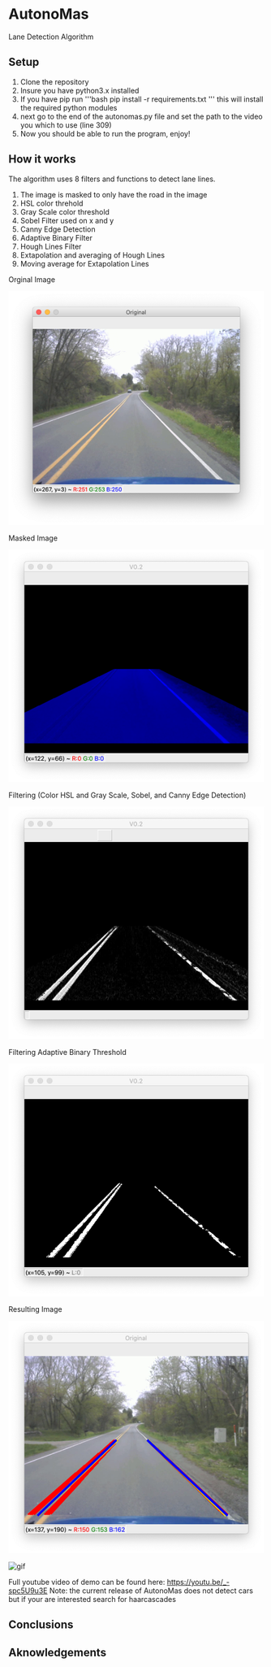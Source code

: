 # AutonoMas
 Lane Detection Algorithm
 
## Setup
1. Clone the repository
2. Insure you have python3.x installed
3. If you have pip run '''bash
pip install -r requirements.txt 
'''
this will install the required python modules
4. next go to the end of the autonomas.py file and set the path to the video you which to use (line 309)
5. Now you should be able to run the program, enjoy!
 
## How it works
The algorithm uses 8 filters and functions to detect lane lines.
1. The image is masked to only have the road in the image
2. HSL color threhold
3. Gray Scale color threshold
4. Sobel Filter used on x and y
5. Canny Edge Detection
6. Adaptive Binary Filter
7. Hough Lines Filter
8. Extapolation and averaging of Hough Lines 
9. Moving average for Extapolation Lines


Orginal Image

![original image](media/original.png)

Masked Image

![masked image](media/masked.png)

Filtering (Color HSL and Gray Scale, Sobel, and Canny Edge Detection)

![Filtering1 image](media/Filtering1.png)

Filtering Adaptive Binary Threshold

![Filtering2 image](media/Filtering2.png)

Resulting Image

![resulting image](media/result.png)

![gif](https://media.giphy.com/media/L4gFj7QQiwnbZUIt25/giphy.gif)

Full youtube video of demo can be found here: https://youtu.be/_-spc5U9u3E
Note: the current release of AutonoMas does not detect cars but if your are interested search for haarcascades


## Conclusions

## Aknowledgements

